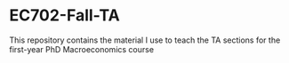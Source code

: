 # EC702-Fall-TA
 This repository contains the material I use to teach the TA sections for the first-year PhD Macroeconomics course
